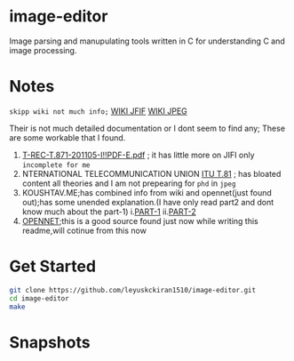 # image-editor

Image parsing and manupulating tools written in C for understanding C and image processing.

# Notes
`skipp wiki not much info;`
[WIKI JFIF](https://en.wikipedia.org/wiki/JPEG_File_Interchange_Format)
[WIKI JPEG](https://en.wikipedia.org/wiki/JPEG)

Their is not much detailed documentation or I dont seem to find any;
These are some workable that I found.
1. [T-REC-T.871-201105-I!!PDF-E.pdf](https://www.ijg.org/files/T-REC-T.871-201105-I!!PDF-E.pdf) ; it has little more on JIFI only `incomplete for me`
2. NTERNATIONAL TELECOMMUNICATION UNION [ITU T.81](https://www.w3.org/Graphics/JPEG/itu-t81.pdf) ; has bloated content all theories and I am not prepearing for `phd` in `jpeg`
3. KOUSHTAV.ME;has combined info from wiki and opennet(just found out);has some unended
  explanation.(I have only read part2 and dont know much about the part-1)
  i.[PART-1](https://koushtav.me/jpeg/tutorial/2017/11/25/lets-write-a-simple-jpeg-library-part-1/)
  ii.[PART-2](https://koushtav.me/jpeg/tutorial/c++/decoder/2019/03/02/lets-write-a-simple-jpeg-library-part-2/)
4. [OPENNET](https://www.opennet.ru/docs/formats/jpeg.txt);this is a good source found
    just now while writing this readme,will cotinue from this now


# Get Started

```bash
git clone https://github.com/leyuskckiran1510/image-editor.git
cd image-editor
make
```

# Snapshots

